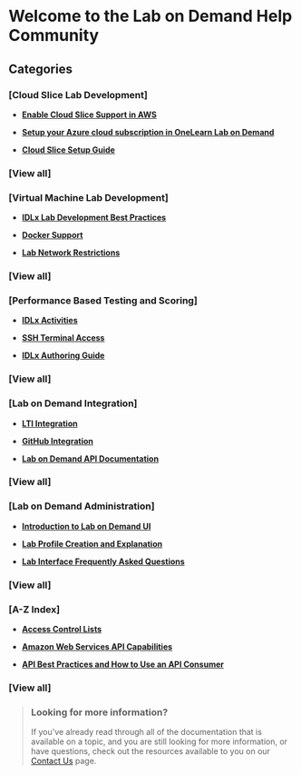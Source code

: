 <style>
    h1:first-of-type {margin-top:0;}
</style>
 
# Welcome to the Lab on Demand Help Community

<div class="categories">
  
## Categories

<div class="cardsContainer">

<div class="cardContainer">

<div class="cloudSlice cardContent">

### [**Cloud Slice Lab Development**]

* [**Enable Cloud Slice Support in AWS**](../../guides/cloud-slice/aws/aws-cloud-slice-setup.md)

* [**Setup your Azure cloud subscription in OneLearn Lab on Demand**](/guides/cloud-slice/microsoft-azure/azure-setup-cloud-sub-pool-in-lod.md)

* [**Cloud Slice Setup Guide**](/guides/cloud-slice/cloud-slice.md)

### [**View all**]

</div>

</div>

<div class="cardContainer">

<div class="vmLabDev cardContent">

### [**Virtual Machine Lab Development**]

- [**IDLx Lab Development Best Practices**](../lod/idlx-development-best-practices.md)

* [**Docker Support**](/lod/docker.md)

* [**Lab Network Restrictions**](/lod/lab-networks.md)

### [**View all**]

</div>

</div>

<div class="cardContainer">

<div class="pbt_scoring cardContent">

### [**Performance Based Testing and Scoring**]

- [**IDLx Activities**](/lod/activities.md)

* [**SSH Terminal Access**](terminal-access.md)

- [**IDLx Authoring Guide**](/guides/idl2/idlv2-authoring-guide-and-best-practice.md)

### [**View all**]

</div>

</div>

<div class="cardContainer">

<div class="lodIntegration cardContent">

### [**Lab on Demand Integration**]

* [**LTI Integration**](/lod/lab-on-demand-lti-integration.md)

* [**GitHub Integration**](/guides/github-integration/github-integration.md)

* [**Lab on Demand API Documentation**](/lod/lod-api/lod-api-main.md)

### [**View all**]

</div>

</div>

<div class="cardContainer">

<div class="lod_admin cardContent">

### [**Lab on Demand Administration**]

* [**Introduction to Lab on Demand UI**](/lod/feature-focus/lod-experience.md)

* [**Lab Profile Creation and Explanation**](/lod/feature-focus/lab-profiles/create.md)

* [**Lab Interface Frequently Asked Questions**](/lod/lab-interface-faq.md)

### [**View all**]

</div>

</div>

<div class="cardContainer">

<div class="azIndex cardContent">

### [**A-Z Index**]

* [**Access Control Lists**](access-control-lists.md)

* [**Amazon Web Services API Capabilities**](/lod/aws-capabilities.md)

* [**API Best Practices and How to Use an API Consumer**](/lod/how-to-use-api-consumer.md)

### [**View all**]

</div>

</div>

</div>

</div>

> ### Looking for more information?
>
>If you've already read through all of the documentation that is available on a topic, and you are still looking for more information, or have questions, check out the resources available to you on our [Contact Us](/contact-us.md) page.
